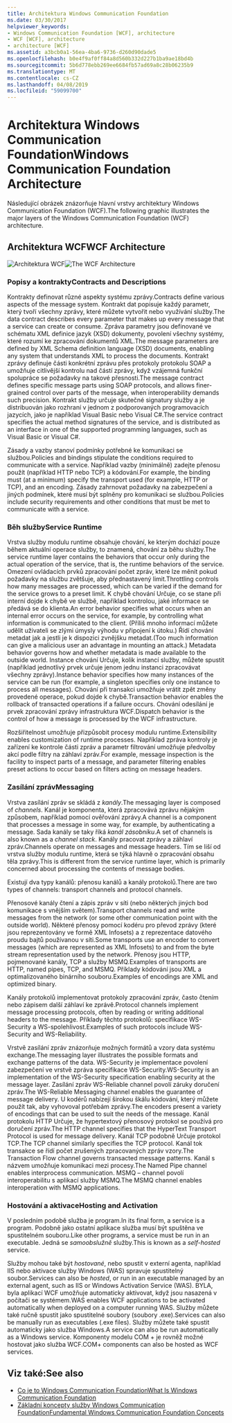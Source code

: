 ```yaml
---
title: Architektura Windows Communication Foundation
ms.date: 03/30/2017
helpviewer_keywords:
- Windows Communication Foundation [WCF], architecture
- WCF [WCF], architecture
- architecture [WCF]
ms.assetid: a3bcb0a1-56ea-4ba6-9736-d260d90dade5
ms.openlocfilehash: b0e4f9af0ff84a8d560b332d227b1ba9ae18bd4b
ms.sourcegitcommit: 5b6d778ebb269ee6684fb57ad69a8c28b06235b9
ms.translationtype: MT
ms.contentlocale: cs-CZ
ms.lasthandoff: 04/08/2019
ms.locfileid: "59099700"
---
```

# <a name="windows-communication-foundation-architecture"></a><span data-ttu-id="ae105-102">Architektura Windows Communication Foundation</span><span class="sxs-lookup"><span data-stu-id="ae105-102">Windows Communication Foundation Architecture</span></span>
<span data-ttu-id="ae105-103">Následující obrázek znázorňuje hlavní vrstvy architektury Windows Communication Foundation (WCF).</span><span class="sxs-lookup"><span data-stu-id="ae105-103">The following graphic illustrates the major layers of the Windows Communication Foundation (WCF) architecture.</span></span>  
  
## <a name="wcf-architecture"></a><span data-ttu-id="ae105-104">Architektura WCF</span><span class="sxs-lookup"><span data-stu-id="ae105-104">WCF Architecture</span></span>  
 <span data-ttu-id="ae105-105">![Architektura WCF](../../../docs/framework/wcf/media/wcf-architecture.gif "WCF_Architecture")</span><span class="sxs-lookup"><span data-stu-id="ae105-105">![The WCF Architecture](../../../docs/framework/wcf/media/wcf-architecture.gif "WCF_Architecture")</span></span>  
  
### <a name="contracts-and-descriptions"></a><span data-ttu-id="ae105-106">Popisy a kontrakty</span><span class="sxs-lookup"><span data-stu-id="ae105-106">Contracts and Descriptions</span></span>  
 <span data-ttu-id="ae105-107">Kontrakty definovat různé aspekty systému zprávy.</span><span class="sxs-lookup"><span data-stu-id="ae105-107">Contracts define various aspects of the message system.</span></span> <span data-ttu-id="ae105-108">Kontrakt dat popisuje každý parametr, který tvoří všechny zprávy, které můžete vytvořit nebo využívání služby.</span><span class="sxs-lookup"><span data-stu-id="ae105-108">The data contract describes every parameter that makes up every message that a service can create or consume.</span></span> <span data-ttu-id="ae105-109">Zpráva parametry jsou definované ve schématu XML definice jazyk (XSD) dokumenty, povolení všechny systémy, které rozumí ke zpracování dokumentů XML.</span><span class="sxs-lookup"><span data-stu-id="ae105-109">The message parameters are defined by XML Schema definition language (XSD) documents, enabling any system that understands XML to process the documents.</span></span> <span data-ttu-id="ae105-110">Kontrakt zprávy definuje části konkrétní zprávu přes protokoly protokolu SOAP a umožňuje citlivější kontrolu nad částí zprávy, když vzájemná funkční spolupráce se požadavky na takové přesnosti.</span><span class="sxs-lookup"><span data-stu-id="ae105-110">The message contract defines specific message parts using SOAP protocols, and allows finer-grained control over parts of the message, when interoperability demands such precision.</span></span> <span data-ttu-id="ae105-111">Kontrakt služby určuje skutečné signatury služby a je distribuován jako rozhraní v jednom z podporovaných programovacích jazycích, jako je například Visual Basic nebo Visual C#.</span><span class="sxs-lookup"><span data-stu-id="ae105-111">The service contract specifies the actual method signatures of the service, and is distributed as an interface in one of the supported programming languages, such as Visual Basic or Visual C#.</span></span>  
  
 <span data-ttu-id="ae105-112">Zásady a vazby stanoví podmínky potřebné ke komunikaci se službou.</span><span class="sxs-lookup"><span data-stu-id="ae105-112">Policies and bindings stipulate the conditions required to communicate with a service.</span></span>  <span data-ttu-id="ae105-113">Například vazby (minimálně) zadejte přenosu použít (například HTTP nebo TCP) a kódování.</span><span class="sxs-lookup"><span data-stu-id="ae105-113">For example, the binding must (at a minimum) specify the transport used (for example, HTTP or TCP), and an encoding.</span></span> <span data-ttu-id="ae105-114">Zásady zahrnovat požadavky na zabezpečení a jiných podmínek, které musí být splněny pro komunikaci se službou.</span><span class="sxs-lookup"><span data-stu-id="ae105-114">Policies include security requirements and other conditions that must be met to communicate with a service.</span></span>  
  
### <a name="service-runtime"></a><span data-ttu-id="ae105-115">Běh služby</span><span class="sxs-lookup"><span data-stu-id="ae105-115">Service Runtime</span></span>  
 <span data-ttu-id="ae105-116">Vrstva služby modulu runtime obsahuje chování, ke kterým dochází pouze během aktuální operace služby, to znamená, chování za běhu služby.</span><span class="sxs-lookup"><span data-stu-id="ae105-116">The service runtime layer contains the behaviors that occur only during the actual operation of the service, that is, the runtime behaviors of the service.</span></span> <span data-ttu-id="ae105-117">Omezení ovládacích prvků zpracování počet zpráv, které lze měnit pokud požadavky na službu zvětšuje, aby přednastavený limit.</span><span class="sxs-lookup"><span data-stu-id="ae105-117">Throttling controls how many messages are processed, which can be varied if the demand for the service grows to a preset limit.</span></span> <span data-ttu-id="ae105-118">K chybě chování Určuje, co se stane při interní dojde k chybě ve službě, například kontrolou, jaké informace se předává se do klienta.</span><span class="sxs-lookup"><span data-stu-id="ae105-118">An error behavior specifies what occurs when an internal error occurs on the service, for example, by controlling what information is communicated to the client.</span></span> <span data-ttu-id="ae105-119">(Příliš mnoho informací můžete udělit uživateli se zlými úmysly výhodu v připojení k útoku.) Řídí chování metadat jak a jestli je k dispozici zvnějšku metadat.</span><span class="sxs-lookup"><span data-stu-id="ae105-119">(Too much information can give a malicious user an advantage in mounting an attack.) Metadata behavior governs how and whether metadata is made available to the outside world.</span></span> <span data-ttu-id="ae105-120">Instance chování Určuje, kolik instancí služby, můžete spustit (například jednotlivý prvek určuje jenom jednu instanci zpracovávat všechny zprávy).</span><span class="sxs-lookup"><span data-stu-id="ae105-120">Instance behavior specifies how many instances of the service can be run (for example, a singleton specifies only one instance to process all messages).</span></span> <span data-ttu-id="ae105-121">Chování při transakci umožňuje vrátit zpět změny provedené operace, pokud dojde k chybě.</span><span class="sxs-lookup"><span data-stu-id="ae105-121">Transaction behavior enables the rollback of transacted operations if a failure occurs.</span></span> <span data-ttu-id="ae105-122">Chování odesílání je prvek zpracování zprávy infrastruktura WCF.</span><span class="sxs-lookup"><span data-stu-id="ae105-122">Dispatch behavior is the control of how a message is processed by the WCF infrastructure.</span></span>  
  
 <span data-ttu-id="ae105-123">Rozšiřitelnost umožňuje přizpůsobit procesy modulu runtime.</span><span class="sxs-lookup"><span data-stu-id="ae105-123">Extensibility enables customization of runtime processes.</span></span> <span data-ttu-id="ae105-124">Například zpráva kontroly je zařízení ke kontrole části zpráv a parametr filtrování umožňuje předvolby akcí podle filtry na záhlaví zpráv.</span><span class="sxs-lookup"><span data-stu-id="ae105-124">For example, message inspection is the facility to inspect parts of a message, and parameter filtering enables preset actions to occur based on filters acting on message headers.</span></span>  
  
### <a name="messaging"></a><span data-ttu-id="ae105-125">Zasílání zpráv</span><span class="sxs-lookup"><span data-stu-id="ae105-125">Messaging</span></span>  
 <span data-ttu-id="ae105-126">Vrstva zasílání zpráv se skládá z *kanály*.</span><span class="sxs-lookup"><span data-stu-id="ae105-126">The messaging layer is composed of *channels*.</span></span> <span data-ttu-id="ae105-127">Kanál je komponenta, která zpracovává zprávu nějakým způsobem, například pomocí ověřování zprávy.</span><span class="sxs-lookup"><span data-stu-id="ae105-127">A channel is a component that processes a message in some way, for example, by authenticating a message.</span></span> <span data-ttu-id="ae105-128">Sada kanály se taky říká *kanál zásobníku*.</span><span class="sxs-lookup"><span data-stu-id="ae105-128">A set of channels is also known as a *channel stack*.</span></span> <span data-ttu-id="ae105-129">Kanály pracovat zprávy a záhlaví zpráv.</span><span class="sxs-lookup"><span data-stu-id="ae105-129">Channels operate on messages and message headers.</span></span> <span data-ttu-id="ae105-130">Tím se liší od vrstva služby modulu runtime, která se týká hlavně o zpracování obsahu těla zprávy.</span><span class="sxs-lookup"><span data-stu-id="ae105-130">This is different from the service runtime layer, which is primarily concerned about processing the contents of message bodies.</span></span>  
  
 <span data-ttu-id="ae105-131">Existují dva typy kanálů: přenosu kanálů a kanály protokolů.</span><span class="sxs-lookup"><span data-stu-id="ae105-131">There are two types of channels: transport channels and protocol channels.</span></span>  
  
 <span data-ttu-id="ae105-132">Přenosové kanály čtení a zápis zpráv v síti (nebo některých jiných bod komunikace s vnějším světem).</span><span class="sxs-lookup"><span data-stu-id="ae105-132">Transport channels read and write messages from the network (or some other communication point with the outside world).</span></span> <span data-ttu-id="ae105-133">Některé přenosy pomocí kodéru pro převod zprávy (které jsou reprezentovány ve formě XML Infosets) a z reprezentace datového proudu bajtů používanou v síti.</span><span class="sxs-lookup"><span data-stu-id="ae105-133">Some transports use an encoder to convert messages (which are represented as XML Infosets) to and from the byte stream representation used by the network.</span></span> <span data-ttu-id="ae105-134">Přenosy jsou HTTP, pojmenované kanály, TCP a služby MSMQ.</span><span class="sxs-lookup"><span data-stu-id="ae105-134">Examples of transports are HTTP, named pipes, TCP, and MSMQ.</span></span> <span data-ttu-id="ae105-135">Příklady kódování jsou XML a optimalizovaného binárního souboru.</span><span class="sxs-lookup"><span data-stu-id="ae105-135">Examples of encodings are XML and optimized binary.</span></span>  
  
 <span data-ttu-id="ae105-136">Kanály protokolů implementovat protokoly zpracování zpráv, často čtením nebo zápisem další záhlaví ke zprávě.</span><span class="sxs-lookup"><span data-stu-id="ae105-136">Protocol channels implement message processing protocols, often by reading or writing additional headers to the message.</span></span> <span data-ttu-id="ae105-137">Příklady těchto protokolů: specifikace WS-Security a WS-spolehlivost.</span><span class="sxs-lookup"><span data-stu-id="ae105-137">Examples of such protocols include WS-Security and WS-Reliability.</span></span>  
  
 <span data-ttu-id="ae105-138">Vrstvě zasílání zpráv znázorňuje možných formátů a vzory data systému exchange.</span><span class="sxs-lookup"><span data-stu-id="ae105-138">The messaging layer illustrates the possible formats and exchange patterns of the data.</span></span> <span data-ttu-id="ae105-139">WS-Security je implementace povolení zabezpečení ve vrstvě zpráva specifikace WS-Security.</span><span class="sxs-lookup"><span data-stu-id="ae105-139">WS-Security is an implementation of the WS-Security specification enabling security at the message layer.</span></span> <span data-ttu-id="ae105-140">Zasílání zpráv WS-Reliable channel povolí záruky doručení zpráv.</span><span class="sxs-lookup"><span data-stu-id="ae105-140">The WS-Reliable Messaging channel enables the guarantee of message delivery.</span></span> <span data-ttu-id="ae105-141">U kodérů nabízejí širokou škálu kódování, který můžete použít tak, aby vyhovoval potřebám zprávy.</span><span class="sxs-lookup"><span data-stu-id="ae105-141">The encoders present a variety of encodings that can be used to suit the needs of the message.</span></span> <span data-ttu-id="ae105-142">Kanál protokolu HTTP Určuje, že hypertextový přenosový protokol se používá pro doručení zpráv.</span><span class="sxs-lookup"><span data-stu-id="ae105-142">The HTTP channel specifies that the HyperText Transport Protocol is used for message delivery.</span></span> <span data-ttu-id="ae105-143">Kanál TCP podobně Určuje protokol TCP.</span><span class="sxs-lookup"><span data-stu-id="ae105-143">The TCP channel similarly specifies the TCP protocol.</span></span> <span data-ttu-id="ae105-144">Kanál tok transakce se řídí počet zrušených zpracovaných zpráv vzory.</span><span class="sxs-lookup"><span data-stu-id="ae105-144">The Transaction Flow channel governs transacted message patterns.</span></span> <span data-ttu-id="ae105-145">Kanál s názvem umožňuje komunikaci mezi procesy.</span><span class="sxs-lookup"><span data-stu-id="ae105-145">The Named Pipe channel enables interprocess communication.</span></span> <span data-ttu-id="ae105-146">MSMQ – channel povolí interoperabilitu s aplikací služby MSMQ.</span><span class="sxs-lookup"><span data-stu-id="ae105-146">The MSMQ channel enables interoperation with MSMQ applications.</span></span>  
  
### <a name="hosting-and-activation"></a><span data-ttu-id="ae105-147">Hostování a aktivace</span><span class="sxs-lookup"><span data-stu-id="ae105-147">Hosting and Activation</span></span>  
 <span data-ttu-id="ae105-148">V posledním podobě služba je program.</span><span class="sxs-lookup"><span data-stu-id="ae105-148">In its final form, a service is a program.</span></span> <span data-ttu-id="ae105-149">Podobně jako ostatní aplikace služba musí být spuštěna ve spustitelném souboru.</span><span class="sxs-lookup"><span data-stu-id="ae105-149">Like other programs, a service must be run in an executable.</span></span> <span data-ttu-id="ae105-150">Jedná se *samoobslužně* služby.</span><span class="sxs-lookup"><span data-stu-id="ae105-150">This is known as a *self-hosted* service.</span></span>  
  
 <span data-ttu-id="ae105-151">Služby mohou také být *hostované*, nebo spustit v externí agenta, například IIS nebo aktivace služby Windows (WAS) spravuje spustitelný soubor.</span><span class="sxs-lookup"><span data-stu-id="ae105-151">Services can also be *hosted*, or run in an executable managed by an external agent, such as IIS or Windows Activation Service (WAS).</span></span> <span data-ttu-id="ae105-152">BYLA, byla aplikací WCF umožňuje automaticky aktivovat, když jsou nasazená v počítači se systémem.</span><span class="sxs-lookup"><span data-stu-id="ae105-152">WAS enables WCF applications to be activated automatically when deployed on a computer running WAS.</span></span> <span data-ttu-id="ae105-153">Služby můžete také ručně spustit jako spustitelné soubory (soubory .exe).</span><span class="sxs-lookup"><span data-stu-id="ae105-153">Services can also be manually run as executables (.exe files).</span></span> <span data-ttu-id="ae105-154">Služby můžete také spustit automaticky jako služba Windows.</span><span class="sxs-lookup"><span data-stu-id="ae105-154">A service can also be run automatically as a Windows service.</span></span> <span data-ttu-id="ae105-155">Komponenty modelu COM + je rovněž možné hostovat jako služba WCF.</span><span class="sxs-lookup"><span data-stu-id="ae105-155">COM+ components can also be hosted as WCF services.</span></span>  
  
## <a name="see-also"></a><span data-ttu-id="ae105-156">Viz také:</span><span class="sxs-lookup"><span data-stu-id="ae105-156">See also</span></span>

- [<span data-ttu-id="ae105-157">Co je to Windows Communication Foundation</span><span class="sxs-lookup"><span data-stu-id="ae105-157">What Is Windows Communication Foundation</span></span>](../../../docs/framework/wcf/whats-wcf.md)
- [<span data-ttu-id="ae105-158">Základní koncepty služby Windows Communication Foundation</span><span class="sxs-lookup"><span data-stu-id="ae105-158">Fundamental Windows Communication Foundation Concepts</span></span>](../../../docs/framework/wcf/fundamental-concepts.md)
